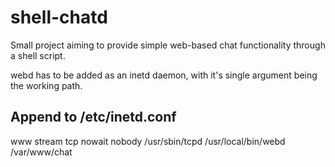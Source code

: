shell-chatd
===========
Small project aiming to provide simple web-based chat functionality through a shell script.

webd has to be added as an inetd daemon, with it's single argument being the working path.


Append to /etc/inetd.conf
-----------
www stream tcp nowait nobody /usr/sbin/tcpd /usr/local/bin/webd /var/www/chat
